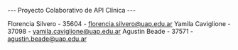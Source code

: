 --- Proyecto Colaborativo de API Clínica ---

Florencia Silvero - 35604 - florencia.silvero@uap.edu.ar
Yamila Caviglione - 37098 - yamila.caviglione@uap.edu.ar 
Agustin Beade - 37571 - agustin.beade@uap.edu.ar
